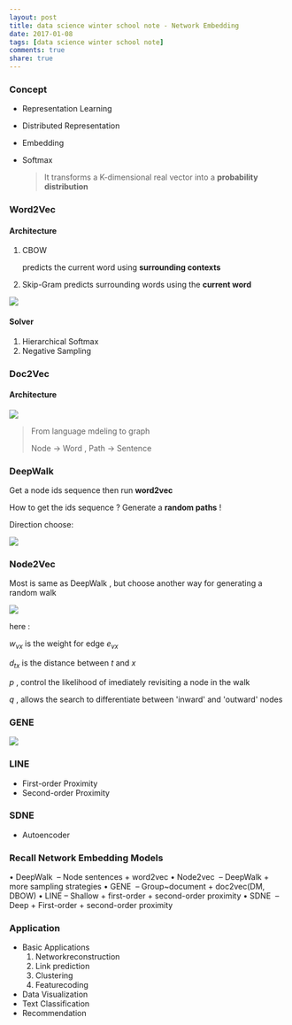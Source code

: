 ```yaml
---
layout: post
title: data science winter school note - Network Embedding
date: 2017-01-08
tags: [data science winter school note]
comments: true
share: true
---
```



### Concept

- Representation Learning

- Distributed Representation

- Embedding

- Softmax

  > It transforms a K-dimensional real vector into a **probability distribution**

### Word2Vec

#### Architecture

1. CBOW

   predicts the current word using **surrounding contexts** 

2. Skip-Gram
   predicts surrounding words using the **current word**


![](https://ww1.sinaimg.cn/large/006tNbRwjw1fbj0hjnvobj31ck0a4n06.jpg)

#### Solver

1. Hierarchical Softmax
2. Negative Sampling

### Doc2Vec

#### Architecture

![](https://ww4.sinaimg.cn/large/006tNbRwjw1fbizao8yhgj31740budh5.jpg)



>  From language mdeling to graph
>
>  Node -> Word , Path -> Sentence

### DeepWalk

Get a node ids sequence then run **word2vec**

How to get the ids sequence ?    Generate a **random paths** !

Direction choose:

![](https://ww2.sinaimg.cn/large/006tNbRwjw1fbizwor855j31920aajte.jpg)

### Node2Vec

Most is same as DeepWalk ,  but choose another way for generating a random walk

![](https://ww1.sinaimg.cn/large/006tNbRwjw1fbj03pbyabj316m0jedjo.jpg)

here :

$w_{vx}$ is the weight for edge $e_{vx}$ 

$d_{tx}$ is the distance between $t$ and $x$

$p$ , control the likelihood of imediately revisiting a node in the walk

$q$ , allows the search to differentiate between 'inward' and 'outward' nodes



### GENE

![](https://ww2.sinaimg.cn/large/006tNbRwjw1fbj1snfvz3j316u0oaag2.jpg)

### LINE

- ​First-order Proximity
- Second-order Proximity

### SDNE

- Autoencoder



### Recall Network Embedding Models

• DeepWalk
​	– Node sentences + word2vec 
• Node2vec
​	– DeepWalk + more sampling strategies 
• GENE
​	– Group~document + doc2vec(DM, DBOW) 
• LINE
​	– Shallow + first-order + second-order proximity 
• SDNE
​	– Deep + First-order + second-order proximity



### Application

- ​Basic Applications
  1. Networkreconstruction
  2. Link prediction
  3. Clustering
  4. Featurecoding
- Data Visualization
- Text Classification
- Recommendation